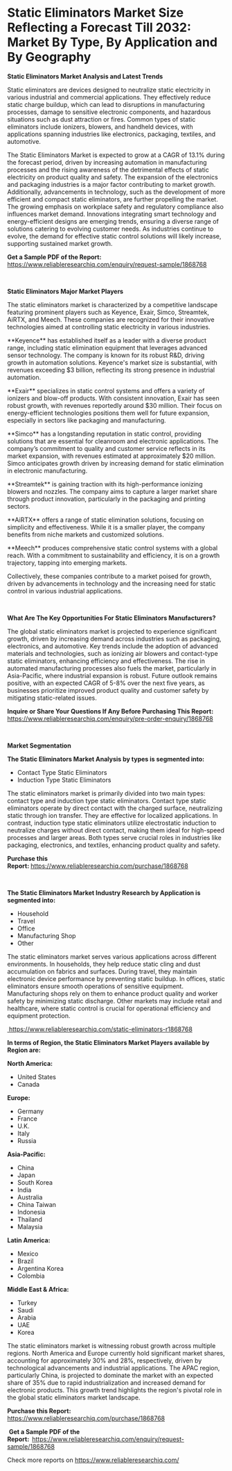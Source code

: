 <p><h1>Static Eliminators Market Size Reflecting a Forecast Till 2032: Market By Type, By Application and By Geography</h1></p><p><strong>Static Eliminators Market Analysis and Latest Trends</strong></p>
<p><p>Static eliminators are devices designed to neutralize static electricity in various industrial and commercial applications. They effectively reduce static charge buildup, which can lead to disruptions in manufacturing processes, damage to sensitive electronic components, and hazardous situations such as dust attraction or fires. Common types of static eliminators include ionizers, blowers, and handheld devices, with applications spanning industries like electronics, packaging, textiles, and automotive.</p><p>The Static Eliminators Market is expected to grow at a CAGR of 13.1% during the forecast period, driven by increasing automation in manufacturing processes and the rising awareness of the detrimental effects of static electricity on product quality and safety. The expansion of the electronics and packaging industries is a major factor contributing to market growth. Additionally, advancements in technology, such as the development of more efficient and compact static eliminators, are further propelling the market. The growing emphasis on workplace safety and regulatory compliance also influences market demand. Innovations integrating smart technology and energy-efficient designs are emerging trends, ensuring a diverse range of solutions catering to evolving customer needs. As industries continue to evolve, the demand for effective static control solutions will likely increase, supporting sustained market growth.</p></p>
<p><strong>Get a Sample PDF of the Report:&nbsp;</strong> <a href="https://www.reliableresearchiq.com/enquiry/request-sample/1868768?utm_campaign=2580&utm_medium=2&utm_source=Github&utm_content=ia&utm_term=04042025&utm_id=static-eliminators">https://www.reliableresearchiq.com/enquiry/request-sample/1868768</a></p>
<p>&nbsp;</p>
<p><strong>Static Eliminators Major Market Players</strong></p>
<p><p>The static eliminators market is characterized by a competitive landscape featuring prominent players such as Keyence, Exair, Simco, Streamtek, AiRTX, and Meech. These companies are recognized for their innovative technologies aimed at controlling static electricity in various industries.</p><p>**Keyence** has established itself as a leader with a diverse product range, including static elimination equipment that leverages advanced sensor technology. The company is known for its robust R&D, driving growth in automation solutions. Keyence's market size is substantial, with revenues exceeding $3 billion, reflecting its strong presence in industrial automation.</p><p>**Exair** specializes in static control systems and offers a variety of ionizers and blow-off products. With consistent innovation, Exair has seen robust growth, with revenues reportedly around $30 million. Their focus on energy-efficient technologies positions them well for future expansion, especially in sectors like packaging and manufacturing.</p><p>**Simco** has a longstanding reputation in static control, providing solutions that are essential for cleanroom and electronic applications. The company’s commitment to quality and customer service reflects in its market expansion, with revenues estimated at approximately $20 million. Simco anticipates growth driven by increasing demand for static elimination in electronic manufacturing.</p><p>**Streamtek** is gaining traction with its high-performance ionizing blowers and nozzles. The company aims to capture a larger market share through product innovation, particularly in the packaging and printing sectors.</p><p>**AiRTX** offers a range of static elimination solutions, focusing on simplicity and effectiveness. While it is a smaller player, the company benefits from niche markets and customized solutions.</p><p>**Meech** produces comprehensive static control systems with a global reach. With a commitment to sustainability and efficiency, it is on a growth trajectory, tapping into emerging markets. </p><p>Collectively, these companies contribute to a market poised for growth, driven by advancements in technology and the increasing need for static control in various industrial applications.</p></p>
<p>&nbsp;</p>
<p><strong>What Are The Key Opportunities For Static Eliminators Manufacturers?</strong></p>
<p><p>The global static eliminators market is projected to experience significant growth, driven by increasing demand across industries such as packaging, electronics, and automotive. Key trends include the adoption of advanced materials and technologies, such as ionizing air blowers and contact-type static eliminators, enhancing efficiency and effectiveness. The rise in automated manufacturing processes also fuels the market, particularly in Asia-Pacific, where industrial expansion is robust. Future outlook remains positive, with an expected CAGR of 5-8% over the next five years, as businesses prioritize improved product quality and customer safety by mitigating static-related issues.</p></p>
<p><strong>Inquire or Share Your Questions If Any Before Purchasing This Report:</strong> <a href="https://www.reliableresearchiq.com/enquiry/pre-order-enquiry/1868768?utm_campaign=2580&utm_medium=2&utm_source=Github&utm_content=ia&utm_term=04042025&utm_id=static-eliminators">https://www.reliableresearchiq.com/enquiry/pre-order-enquiry/1868768</a></p>
<p>&nbsp;</p>
<p><strong>Market Segmentation</strong></p>
<p><strong>The Static Eliminators Market Analysis by types is segmented into:</strong></p>
<p><ul><li>Contact Type Static Eliminators</li><li>Induction Type Static Eliminators</li></ul></p>
<p><p>The static eliminators market is primarily divided into two main types: contact type and induction type static eliminators. Contact type static eliminators operate by direct contact with the charged surface, neutralizing static through ion transfer. They are effective for localized applications. In contrast, induction type static eliminators utilize electrostatic induction to neutralize charges without direct contact, making them ideal for high-speed processes and larger areas. Both types serve crucial roles in industries like packaging, electronics, and textiles, enhancing product quality and safety.</p></p>
<p><strong>Purchase this Report:&nbsp;</strong><a href="https://www.reliableresearchiq.com/purchase/1868768?utm_campaign=2580&utm_medium=2&utm_source=Github&utm_content=ia&utm_term=04042025&utm_id=static-eliminators">https://www.reliableresearchiq.com/purchase/1868768</a></p>
<p>&nbsp;</p>
<p><strong>The Static Eliminators Market Industry Research by Application is segmented into:</strong></p>
<p><ul><li>Household</li><li>Travel</li><li>Office</li><li>Manufacturing Shop</li><li>Other</li></ul></p>
<p><p>The static eliminators market serves various applications across different environments. In households, they help reduce static cling and dust accumulation on fabrics and surfaces. During travel, they maintain electronic device performance by preventing static buildup. In offices, static eliminators ensure smooth operations of sensitive equipment. Manufacturing shops rely on them to enhance product quality and worker safety by minimizing static discharge. Other markets may include retail and healthcare, where static control is crucial for operational efficiency and equipment protection.</p></p>
<p><a href="https://www.reliableresearchiq.com/static-eliminators-r1868768?utm_campaign=2580&utm_medium=2&utm_source=Github&utm_content=ia&utm_term=04042025&utm_id=static-eliminators">&nbsp;https://www.reliableresearchiq.com/static-eliminators-r1868768</a></p>
<p><strong>In terms of Region, the Static Eliminators Market Players available by Region are:</strong></p>
<p>
    <p> <strong> North America: </strong>
        <ul>
            <li>United States</li>
            <li>Canada</li>
        </ul>
        </p> 
    <p> <strong> Europe: </strong>
        <ul>
            <li>Germany</li>
            <li>France</li>
            <li>U.K.</li>
            <li>Italy</li>
            <li>Russia</li>
        </ul>
        </p> 
    <p> <strong> Asia-Pacific: </strong>
        <ul>
            <li>China</li>
            <li>Japan</li>
            <li>South Korea</li>
            <li>India</li>
            <li>Australia</li>
            <li>China Taiwan</li>
            <li>Indonesia</li>
            <li>Thailand</li>
            <li>Malaysia</li>
        </ul>
        </p> 
    <p> <strong> Latin America: </strong>
        <ul>
            <li>Mexico</li>
            <li>Brazil</li>
            <li>Argentina Korea</li>
            <li>Colombia</li>
        </ul>
        </p> 
    <p> <strong> Middle East & Africa: </strong>
        <ul>
            <li>Turkey</li>
            <li>Saudi</li>
            <li>Arabia</li>
            <li>UAE</li>
            <li>Korea</li>
        </ul>
    </p>
    </p>
<p><p>The static eliminators market is witnessing robust growth across multiple regions. North America and Europe currently hold significant market shares, accounting for approximately 30% and 28%, respectively, driven by technological advancements and industrial applications. The APAC region, particularly China, is projected to dominate the market with an expected share of 35% due to rapid industrialization and increased demand for electronic products. This growth trend highlights the region's pivotal role in the global static eliminators market landscape.</p></p>
<p><strong>Purchase this Report: </strong><a href="https://www.reliableresearchiq.com/purchase/1868768?utm_campaign=2580&utm_medium=2&utm_source=Github&utm_content=ia&utm_term=04042025&utm_id=static-eliminators">https://www.reliableresearchiq.com/purchase/1868768</a></p>
<p>&nbsp;<strong>Get a Sample PDF of the Report:&nbsp;&nbsp;</strong><a href="https://www.reliableresearchiq.com/enquiry/request-sample/1868768?utm_campaign=2580&utm_medium=2&utm_source=Github&utm_content=ia&utm_term=04042025&utm_id=static-eliminators">https://www.reliableresearchiq.com/enquiry/request-sample/1868768</a></p>
<p><strong></strong></p>
<p>Check more reports on <a href="https://www.reliableresearchiq.com/?utm_campaign=2580&utm_medium=2&utm_source=Github&utm_content=ia&utm_term=04042025&utm_id=static-eliminators">https://www.reliableresearchiq.com/</a></p>